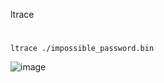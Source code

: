 ltrace
#
```
ltrace ./impossible_password.bin 
```
![image](https://user-images.githubusercontent.com/61821641/150588926-c4f23a44-c384-4ed0-87b0-96b1fa50db6f.png)